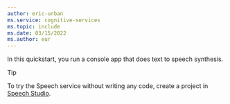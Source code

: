 ```yaml
---
author: eric-urban
ms.service: cognitive-services
ms.topic: include
ms.date: 03/15/2022
ms.author: eur
---
```


In this quickstart, you run a console app that does text to speech synthesis. 

> [!TIP]
> To try the Speech service without writing any code, create a project in [Speech Studio](speech-studio-overview.md). 
